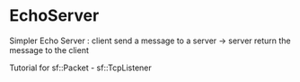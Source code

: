 # EchoServer

Simpler Echo Server : client send a message to a server -> server return the message to the client

Tutorial for sf::Packet - sf::TcpListener
